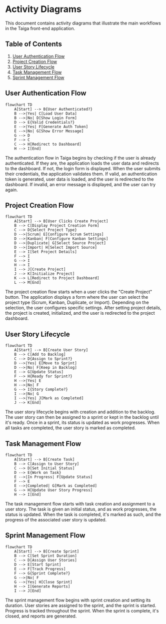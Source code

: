 # Activity Diagrams

This document contains activity diagrams that illustrate the main workflows in the Taiga front-end application.

## Table of Contents

1. [User Authentication Flow](#user-authentication-flow)
2. [Project Creation Flow](#project-creation-flow)
3. [User Story Lifecycle](#user-story-lifecycle)
4. [Task Management Flow](#task-management-flow)
5. [Sprint Management Flow](#sprint-management-flow)

## User Authentication Flow

```mermaid
flowchart TD
    A[Start] --> B{User Authenticated?}
    B -->|Yes| C[Load User Data]
    B -->|No| D[Show Login Form]
    D --> E{Valid Credentials?}
    E -->|Yes| F[Generate Auth Token]
    E -->|No| G[Show Error Message]
    G --> D
    F --> C
    C --> H[Redirect to Dashboard]
    H --> I[End]
```

The authentication flow in Taiga begins by checking if the user is already authenticated. If they are, the application loads the user data and redirects to the dashboard. If not, the login form is displayed. When the user submits their credentials, the application validates them. If valid, an authentication token is generated, user data is loaded, and the user is redirected to the dashboard. If invalid, an error message is displayed, and the user can try again.

## Project Creation Flow

```mermaid
flowchart TD
    A[Start] --> B[User Clicks Create Project]
    B --> C[Display Project Creation Form]
    C --> D{Select Project Type}
    D -->|Scrum| E[Configure Scrum Settings]
    D -->|Kanban| F[Configure Kanban Settings]
    D -->|Duplicate| G[Select Source Project]
    D -->|Import| H[Select Import Source]
    E --> I[Set Project Details]
    F --> I
    G --> I
    H --> I
    I --> J[Create Project]
    J --> K[Initialize Project]
    K --> L[Redirect to Project Dashboard]
    L --> M[End]
```

The project creation flow starts when a user clicks the "Create Project" button. The application displays a form where the user can select the project type (Scrum, Kanban, Duplicate, or Import). Depending on the selection, the user configures specific settings. After setting project details, the project is created, initialized, and the user is redirected to the project dashboard.

## User Story Lifecycle

```mermaid
flowchart TD
    A[Start] --> B[Create User Story]
    B --> C[Add to Backlog]
    C --> D{Assign to Sprint?}
    D -->|Yes| E[Move to Sprint]
    D -->|No| F[Keep in Backlog]
    E --> G[Update Status]
    F --> H{Ready for Sprint?}
    H -->|Yes| E
    H -->|No| F
    G --> I{Story Complete?}
    I -->|No| G
    I -->|Yes| J[Mark as Completed]
    J --> K[End]
```

The user story lifecycle begins with creation and addition to the backlog. The user story can then be assigned to a sprint or kept in the backlog until it's ready. Once in a sprint, its status is updated as work progresses. When all tasks are completed, the user story is marked as completed.

## Task Management Flow

```mermaid
flowchart TD
    A[Start] --> B[Create Task]
    B --> C[Assign to User Story]
    C --> D[Set Initial Status]
    D --> E{Work on Task}
    E -->|In Progress| F[Update Status]
    F --> E
    E -->|Completed| G[Mark as Completed]
    G --> H[Update User Story Progress]
    H --> I[End]
```

The task management flow starts with task creation and assignment to a user story. The task is given an initial status, and as work progresses, the status is updated. When the task is completed, it's marked as such, and the progress of the associated user story is updated.

## Sprint Management Flow

```mermaid
flowchart TD
    A[Start] --> B[Create Sprint]
    B --> C[Set Sprint Duration]
    C --> D[Assign User Stories]
    D --> E[Start Sprint]
    E --> F[Track Progress]
    F --> G{Sprint Complete?}
    G -->|No| F
    G -->|Yes| H[Close Sprint]
    H --> I[Generate Reports]
    I --> J[End]
```

The sprint management flow begins with sprint creation and setting its duration. User stories are assigned to the sprint, and the sprint is started. Progress is tracked throughout the sprint. When the sprint is complete, it's closed, and reports are generated.

